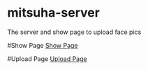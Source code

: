 # mitsuha-server
The server and show page to upload face pics

#Show Page
[Show Page](mitsuha-server.herokuapp.com)

#Upload Page
[Upload Page](mitsuha-server.herokuapp.com/upload)
